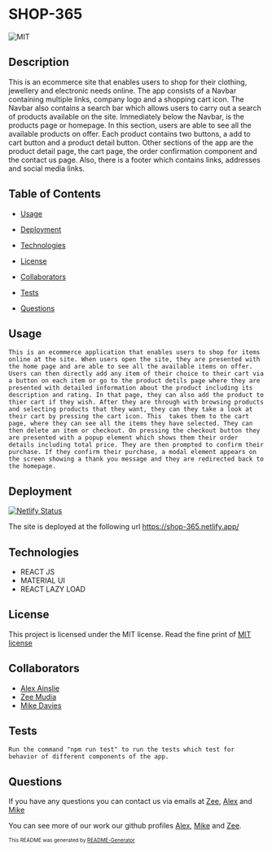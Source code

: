 # SHOP-365
![MIT](https://img.shields.io/badge/License-MIT-yellow.svg)

## Description

This is an ecommerce site that enables users to shop for their clothing, jewellery and electronic needs online. The app consists of a Navbar containing multiple links, company logo and a shopping cart icon. The Navbar also contains a search bar which allows users to carry out a search of products available on the site. Immediately below the Navbar, is the products page or homepage. In this section, users are able to see all the available products on offer. Each product contains two buttons, a add to cart button and a product detail button. Other sections of the app are the product detail page, the cart page, the order confirmation component and the contact us page. Also, there is a footer which contains links, addresses and social media links.

## Table of Contents

* [Usage](#usage)

* [Deployment](#deployment)

* [Technologies](#technologies)

* [License](#license)

* [Collaborators](#collaborators)

* [Tests](#tests)

* [Questions](#questions)

## Usage

```
This is an ecommerce application that enables users to shop for items online at the site. When users open the site, they are presented with the home page and are able to see all the available items on offer. Users can then directly add any item of their choice to their cart via a button on each item or go to the product detils page where they are presented with detailed information about the product including its description and rating. In that page, they can also add the product to thier cart if they wish. After they are through with browsing products and selecting products that they want, they can they take a look at their cart by pressing the cart icon. This  takes them to the cart page, where they can see all the items they have selected. They can then delete an item or checkout. On pressing the checkout button they are presented with a popup element which shows them their order details including total price. They are then prompted to confirm their purchase. If they confirm their purchase, a modal element appears on the screen showing a thank you message and they are redirected back to the homepage.
```

## Deployment

[![Netlify Status](https://api.netlify.com/api/v1/badges/e649b3ec-2c1c-42f4-9882-f4439cbebf97/deploy-status)](https://app.netlify.com/sites/shop-365/deploys)

The site is deployed at the following url https://shop-365.netlify.app/


## Technologies

* REACT JS
* MATERIAL UI
* REACT LAZY LOAD

## License

This project is licensed under the MIT license. Read the fine print of [MIT license](https://opensource.org/licenses/MIT)

## Collaborators

* [Alex Ainslie](https://github.com/AlexAins)
* [Zee Mudia](https://github.com/iosazee)
* [Mike Davies](https://github.com/welsh-bloke)


## Tests

```
Run the command "npm run test" to run the tests which test for behavior of different components of the app.
```

## Questions

If you have any questions you can contact us via emails at [Zee](iosazee1@gmail.com), [Alex](alex.ainslie99@gmail.com) and [Mike](Mike@originet.co.uk)

You can see more of our work our github profiles [Alex](https://github.com/AlexAins), [Mike](https://github.com/welsh-bloke) and [Zee](https://github.com/iosazee).


<font size="1">This README was generated by [README-Generator](https://github.com/iosazee/README-Generator)</font>